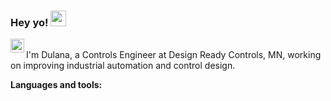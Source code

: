 ### Hey yo! <img src="https://media.giphy.com/media/hvRJCLFzcasrR4ia7z/giphy.gif" width="25px">

<a href="https://www.researchgate.net/profile/Dulana_Rupanetti">
  <img align="left" alt="dulanasRG" width="22px" src=https://svgshare.com/i/9pP.svg' title='researchgate' />
</a>
</br>
I'm Dulana, a Controls Engineer at Design Ready Controls, MN, working on improving industrial automation and control design.

**Languages and tools:**
